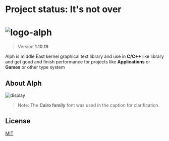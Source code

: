 # Project status: It's not over
# ![logo-alph](https://github.com/user-attachments/assets/0d57f27c-938d-4df3-a22c-c359c09e68df)

>Version **1.10.19**

Alph is middle East kernel graphical text library and use in **C/C++** like library and get good and finish performance for projects like **Applications** or **Games** or other type system

## About Alph

![display](https://github.com/user-attachments/assets/20ab6a38-7674-483b-8bf0-2173179d620b)

>Note: The **Cairo family** font was used in the caption for clarification.

## License
[MIT](LICENSE)
